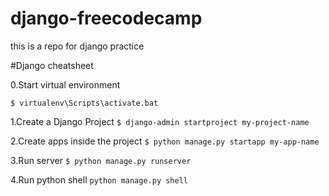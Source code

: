 # django-freecodecamp
this is a repo for django practice

#Django cheatsheet

0.Start virtual environment 

`$ virtualenv\Scripts\activate.bat`

1.Create a Django Project
`$ django-admin startproject my-project-name`

2.Create apps inside the project
`$ python manage.py startapp my-app-name`

3.Run server
`$ python manage.py runserver`

4.Run python shell
`python manage.py shell`


